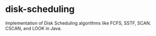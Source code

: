 # disk-scheduling
Implementation of Disk Scheduling algorithms like FCFS, SSTF, SCAN. CSCAN, and LOOK in Java.
